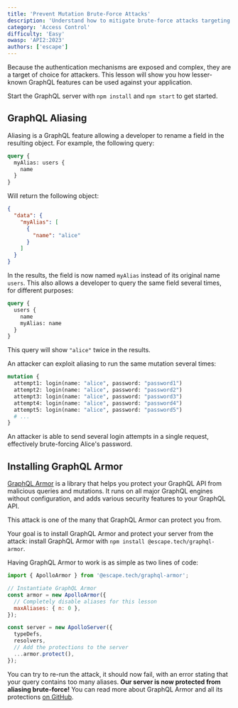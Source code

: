 ```yaml
---
title: 'Prevent Mutation Brute-Force Attacks'
description: 'Understand how to mitigate brute-force attacks targeting GraphQL authentication mutations for enhanced security.'
category: 'Access Control'
difficulty: 'Easy'
owasp: 'API2:2023'
authors: ['escape']
---
```


Because the authentication mechanisms are exposed and complex, they are a target of choice for attackers. This lesson will show you how lesser-known GraphQL features can be used against your application.

Start the GraphQL server with `npm install` and `npm start` to get started.

## GraphQL Aliasing

Aliasing is a GraphQL feature allowing a developer to rename a field in the resulting object. For example, the following query:

```graphql
query {
  myAlias: users {
    name
  }
}
```

Will return the following object:

```json
{
  "data": {
    "myAlias": [
      {
        "name": "alice"
      }
    ]
  }
}
```

In the results, the field is now named `myAlias` instead of its original name `users`. This also allows a developer to query the same field several times, for different purposes:

```graphql
query {
  users {
    name
    myAlias: name
  }
}
```

This query will show `"alice"` twice in the results.

An attacker can exploit aliasing to run the same mutation several times:

```graphql
mutation {
  attempt1: login(name: "alice", password: "password1")
  attempt2: login(name: "alice", password: "password2")
  attempt3: login(name: "alice", password: "password3")
  attempt4: login(name: "alice", password: "password4")
  attempt5: login(name: "alice", password: "password5")
  # ...
}
```

An attacker is able to send several login attempts in a single request, effectively brute-forcing Alice's password.

## Installing GraphQL Armor

[GraphQL Armor](https://github.com/Escape-Technologies/graphql-armor) is a library that helps you protect your GraphQL API from malicious queries and mutations. It runs on all major GraphQL engines without configuration, and adds various security features to your GraphQL API.

This attack is one of the many that GraphQL Armor can protect you from.

Your goal is to install GraphQL Armor and protect your server from the attack: install GraphQL Armor with `npm install @escape.tech/graphql-armor`.

Having GraphQL Armor to work is as simple as two lines of code:

```js
import { ApolloArmor } from '@escape.tech/graphql-armor';

// Instantiate GraphQL Armor
const armor = new ApolloArmor({
  // Completely disable aliases for this lesson
  maxAliases: { n: 0 },
});

const server = new ApolloServer({
  typeDefs,
  resolvers,
  // Add the protections to the server
  ...armor.protect(),
});
```

You can try to re-run the attack, it should now fail, with an error stating that your query contains too many aliases. **Our server is now protected from aliasing brute-force!** You can read more about GraphQL Armor and all its protections [on GitHub](https://github.com/Escape-Technologies/graphql-armor).
